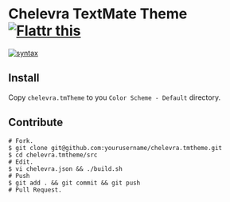# Chelevra TextMate Theme <a href="http://flattr.com/thing/1369790/jhermsmeierchelevra-tmtheme-on-GitHub" target="_blank"><img src="http://api.flattr.com/button/flattr-badge-large.png" alt="Flattr this" title="Flattr this" border="0" /></a>

[![syntax](http://dribbble.s3.amazonaws.com/users/16333/screenshots/1080973/chelevra2.png)](http://drbl.in/hJNX)

## Install

Copy `chelevra.tmTheme` to you `Color Scheme - Default` directory.

## Contribute

```shell
# Fork.
$ git clone git@github.com:yourusername/chelevra.tmtheme.git
$ cd chelevra.tmtheme/src
# Edit.
$ vi chelevra.json && ./build.sh
# Push
$ git add . && git commit && git push
# Pull Request.
```

